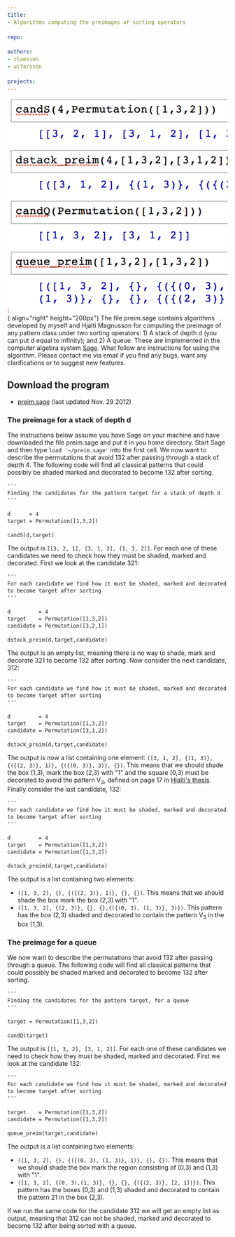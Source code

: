 ```yaml
---
title:
- Algorithms computing the preimages of sorting operators

repo:

authors:
- claesson
- ulfarsson

projects:
---
```

![Sage code](/assets/img/preim.png){:align="right" height="200px"}
The file preim.sage contains algorithms developed by myself and Hjalti
Magnusson for computing the preimage of any pattern class under two sorting
operators: 1) A stack of depth d (you can put d equal to infinity); and 2) A
queue. These are implemented in the computer algebra system
[Sage](http://www.sagemath.org/). What follow are instructions for using the
algorithm. Please contact me via email if you find any bugs, want any
clarifications or to suggest new features.

## Download the program
- [preim.sage](/assets/progr/preim/preim.sage) (last updated Nov. 29 2012)

### The preimage for a stack of depth d
The instructions below assume you have Sage on your machine and have downloaded
the file preim.sage and put it in you home directory. Start Sage and then type
`load '~/preim.sage'` into the first cell. We now want to describe the
permutations that avoid 132 after passing through a stack of depth 4. The
following code will find all classical patterns that could possibly be shaded
marked and decorated to become 132 after sorting.

```
'''
Finding the candidates for the pattern target for a stack of depth d
'''

d      = 4
target = Permutation([1,3,2])

candS(d,target)
```

The output is `[[3, 2, 1], [3, 1, 2], [1, 3, 2]]`. For each one of
these candidates we need to check how they must be shaded, marked and
decorated. First we look at the candidate 321:

```
'''
For each candidate we find how it must be shaded, marked and decorated
to become target after sorting
'''

d         = 4
target    = Permutation([1,3,2])
candidate = Permutation([3,2,1])

dstack_preim(d,target,candidate)
```

The output is an empty list, meaning there is no way to shade, mark and
decorate 321 to become 132 after sorting. Now consider the next candidate, 312:

```
'''
For each candidate we find how it must be shaded, marked and decorated
to become target after sorting
'''

d         = 4
target    = Permutation([1,3,2])
candidate = Permutation([3,1,2])

dstack_preim(d,target,candidate)
```

The output is now a list containing one element: `([3, 1, 2], {(1, 3)}, {({(2,
3)}, 1)}, {({(0, 3)}, 3)}, {})`. This means that we should shade the box (1,3),
mark the box (2,3) with "1" and the square (0,3) must be decorated to avoid the
pattern V<sub>3</sub>, defined on page 17 in [Hjalti's
thesis](http://skemman.is/stream/get/1946/16282/37469/1/HjaltiMagnusson-SortingOperatorsAndTheirPreimages.pdf).
Finally consider the last candidate, 132:

```
'''
For each candidate we find how it must be shaded, marked and decorated
to become target after sorting
'''

d         = 4
target    = Permutation([1,3,2])
candidate = Permutation([1,3,2])

dstack_preim(d,target,candidate)
```

The output is a list containing two elements:
- `([1, 3, 2], {}, {({(2, 3)}, 1)}, {}, {})`. This means that we should shade the box mark the box (2,3) with "1".
- `([1, 3, 2], {(2, 3)}, {}, {},{({(0, 3), (1, 3)}, 3)})`. This pattern has the box (2,3) shaded and decorated to contain the pattern V<sub>3</sub> in the box (1,3).

### The preimage for a queue
We now want to describe the permutations that avoid 132 after passing through a
queue. The following code will find all classical patterns that could possibly
be shaded marked and decorated to become 132 after sorting.

```
'''
Finding the candidates for the pattern target, for a queue
'''

target = Permutation([1,3,2])

candQ(target)
```

The output is `[[1, 3, 2], [3, 1, 2]]`. For each one of these candidates we
need to check how they must be shaded, marked and decorated. First we look at
the candidate 132:

```
'''
For each candidate we find how it must be shaded, marked and decorated
to become target after sorting
'''

target    = Permutation([1,3,2])
candidate = Permutation([1,3,2])

queue_preim(target,candidate)
```

The output is a list containing two elements:
- `([1, 3, 2], {}, {({(0, 3), (1, 3)}, 1)}, {}, {})`. This means that we should shade the box mark the region consisting of (0,3) and (1,3) with "1".
- `([1, 3, 2], {(0, 3),(1, 3)}, {}, {}, {({(2, 3)}, [2, 1])})`.  This pattern has the boxes (0,3) and (1,3) shaded and decorated to contain the pattern 21 in the box (2,3).

If we run the same code for the candidate 312 we will get an empty list as
output, meaning that 312 can not be shaded, marked and decorated to become 132
after being sorted with a queue.


